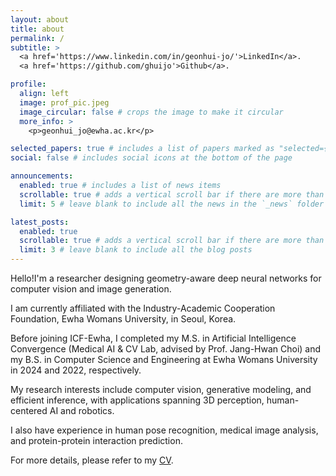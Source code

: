 ```yaml
---
layout: about
title: about
permalink: /
subtitle: >
  <a href='https://www.linkedin.com/in/geonhui-jo/'>LinkedIn</a>.
  <a href='https://github.com/ghuijo'>Github</a>.

profile:
  align: left
  image: prof_pic.jpeg
  image_circular: false # crops the image to make it circular
  more_info: >
    <p>geonhui_jo@ewha.ac.kr</p>

selected_papers: true # includes a list of papers marked as "selected={true}"
social: false # includes social icons at the bottom of the page

announcements:
  enabled: true # includes a list of news items
  scrollable: true # adds a vertical scroll bar if there are more than 3 news items
  limit: 5 # leave blank to include all the news in the `_news` folder

latest_posts:
  enabled: true
  scrollable: true # adds a vertical scroll bar if there are more than 3 new posts items
  limit: 3 # leave blank to include all the blog posts
---
```


Hello!I'm a researcher designing geometry-aware deep neural networks for computer vision and image generation.

I am currently affiliated with the Industry-Academic Cooperation Foundation, Ewha Womans University, in Seoul, Korea.

Before joining ICF-Ewha, I completed my M.S. in Artificial Intelligence Convergence (Medical AI & CV Lab, advised by Prof. Jang-Hwan Choi) and my B.S. in Computer Science and Engineering at Ewha Womans University in 2024 and 2022, respectively.

My research interests include computer vision, generative modeling, and efficient inference, with applications spanning 3D perception, human-centered AI and robotics.

I also have experience in human pose recognition, medical image analysis, and protein-protein interaction prediction.

For more details, please refer to my [CV](../assets/pdf/CV_Geonhui_JO_Oct_2025.pdf).

<!-- Write your biography here. Tell the world about yourself. Link to your favorite [subreddit](http://reddit.com). You can put a picture in, too. The code is already in, just name your picture `prof_pic.jpg` and put it in the `img/` folder.

Put your address / P.O. box / other info right below your picture. You can also disable any of these elements by editing `profile` property of the YAML header of your `_pages/about.md`. Edit `_bibliography/papers.bib` and Jekyll will render your [publications page](/al-folio/publications/) automatically.

Link to your social media connections, too. This theme is set up to use [Font Awesome icons](https://fontawesome.com/) and [Academicons](https://jpswalsh.github.io/academicons/), like the ones below. Add your Facebook, Twitter, LinkedIn, Google Scholar, or just disable all of them. -->
